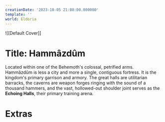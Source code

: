 ```yaml
---
creationDate: '2023-10-05 21:08:00.000000'
template: ''
world: Eldoria
---
```

![[Default Cover]]

# Title: Hammâzdûm

Located within one of the Behemoth's colossal, petrified arms. Hammâzdûm is less a city and more a single, contiguous fortress. It is the kingdom's primary garrison and armory. The great halls are utilitarian barracks, the caverns are weapon forges ringing with the sound of a thousand hammers, and the vast, hollowed-out shoulder joint serves as the **Echoing Halls**, their primary training arena.




# Extras

